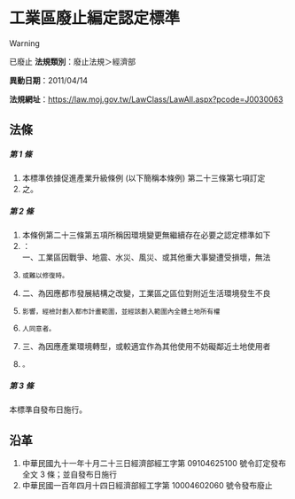 # 工業區廢止編定認定標準


> [!WARNING]
> 已廢止
**法規類別**：廢止法規＞經濟部

**異動日期**：2011/04/14  

**法規網址**：https://law.moj.gov.tw/LawClass/LawAll.aspx?pcode=J0030063



## 法條
##### 第 1 條
1. 本標準依據促進產業升級條例 (以下簡稱本條例) 第二十三條第七項訂定
1. 之。

##### 第 2 條
1. 本條例第二十三條第五項所稱因環境變更無繼續存在必要之認定標準如下
1. ：  
一、工業區因戰爭、地震、水災、風災、或其他重大事變遭受損壞，無法
1.     或難以修復時。
1. 二、為因應都市發展結構之改變，工業區之區位對附近生活環境發生不良
1.     影響，經檢討劃入都市計畫範圍，並經該劃入範圍內全體土地所有權
1.     人同意者。
1. 三、為因應產業環境轉型，或較適宜作為其他使用不妨礙鄰近土地使用者
1.     。

##### 第 3 條
本標準自發布日施行。

## 沿革
1. 中華民國九十一年十月二十三日經濟部經工字第 09104625100  號令訂定發布全文 3  條；並自發布日施行
1. 中華民國一百年四月十四日經濟部經工字第 10004602060  號令發布廢止
